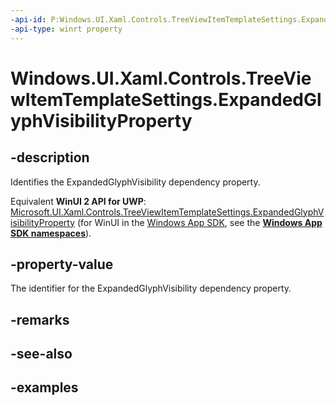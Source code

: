 ```yaml
---
-api-id: P:Windows.UI.Xaml.Controls.TreeViewItemTemplateSettings.ExpandedGlyphVisibilityProperty
-api-type: winrt property
---
```


<!-- Property syntax.
public DependencyProperty ExpandedGlyphVisibilityProperty { get; }
-->

# Windows.UI.Xaml.Controls.TreeViewItemTemplateSettings.ExpandedGlyphVisibilityProperty

## -description

Identifies the ExpandedGlyphVisibility dependency property.

Equivalent **WinUI 2 API for UWP**: [Microsoft.UI.Xaml.Controls.TreeViewItemTemplateSettings.ExpandedGlyphVisibilityProperty](/windows/winui/api/microsoft.ui.xaml.controls.treeviewitemtemplatesettings.expandedglyphvisibilityproperty) (for WinUI in the [Windows App SDK](/windows/apps/windows-app-sdk/), see the **[Windows App SDK namespaces](/windows/windows-app-sdk/api/winrt/)**).

## -property-value

The identifier for the ExpandedGlyphVisibility dependency property.

## -remarks

## -see-also

## -examples

